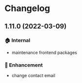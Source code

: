 # Changelog
## 1.11.0 (2022-03-09)
### :house: Internal
- maintenance frontend packages
### :rocket: Enhancement
- change contact email
